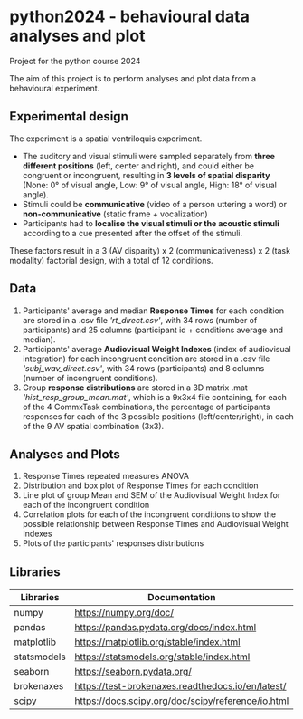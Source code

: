# python2024 - behavioural data analyses and plot
Project for the python course 2024

The aim of this project is to perform analyses and plot data from a behavioural experiment. 

## Experimental design

The experiment is a spatial ventriloquis experiment.

* The auditory and visual stimuli were sampled separately from **three different positions** (left, center and right), and could either be congruent or incongruent, resulting in **3 levels of spatial disparity** (None: 0° of visual angle, Low: 9° of visual angle, High: 18° of visual angle).
* Stimuli could be **communicative** (video of a person uttering a word) or **non-communicative** (static frame + vocalization)
* Participants had to **localise the visual stimuli or the acoustic stimuli** according to a cue presented after the offset of the stimuli.

These factors result in a 3 (AV disparity) x 2 (communicativeness) x 2 (task modality) factorial design, with a total of 12 conditions. 

## Data

1. Participants' average and median **Response Times** for each condition are stored in a .csv file *'rt_direct.csv'*, with 34 rows (number of participants) and 25 columns (participant id + conditions average and median).
2. Participants' average **Audiovisual Weight Indexes** (index of audiovisual integration) for each incongruent condition are stored in a .csv file *'subj_wav_direct.csv'*, with 34 rows (participants) and 8 columns (number of incongruent conditions).
3. Group **response distributions** are stored in a 3D matrix .mat *'hist_resp_group_mean.mat'*, which is a 9x3x4 file containing, for each of the 4 CommxTask combinations, the percentage of participants responses for each of the 3 possible positions (left/center/right), in each of the 9 AV spatial combination (3x3).

## Analyses and Plots

1. Response Times repeated measures ANOVA
2. Distribution and box plot of Response Times for each condition
3. Line plot of group Mean and SEM of the Audiovisual Weight Index for each of the incongruent condition
4. Correlation plots for each of the incongruent conditions to show the possible relationship between Response Times and Audiovisual Weight Indexes
5. Plots of the participants' responses distributions

## Libraries

Libraries | Documentation
----------|--------------
numpy | https://numpy.org/doc/
pandas | https://pandas.pydata.org/docs/index.html
matplotlib | https://matplotlib.org/stable/index.html
statsmodels | https://statsmodels.org/stable/index.html
seaborn | https://seaborn.pydata.org/
brokenaxes | https://test-brokenaxes.readthedocs.io/en/latest/
scipy | https://docs.scipy.org/doc/scipy/reference/io.html


